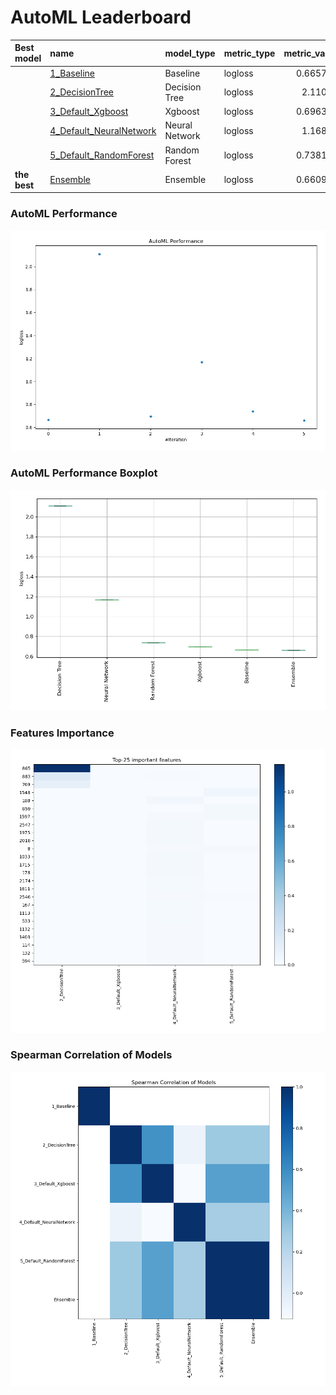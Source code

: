 # AutoML Leaderboard

| Best model   | name                                                         | model_type     | metric_type   |   metric_value |   train_time |
|:-------------|:-------------------------------------------------------------|:---------------|:--------------|---------------:|-------------:|
|              | [1_Baseline](1_Baseline/README.md)                           | Baseline       | logloss       |       0.665754 |         1.55 |
|              | [2_DecisionTree](2_DecisionTree/README.md)                   | Decision Tree  | logloss       |       2.11057  |        17.04 |
|              | [3_Default_Xgboost](3_Default_Xgboost/README.md)             | Xgboost        | logloss       |       0.696345 |       332.57 |
|              | [4_Default_NeuralNetwork](4_Default_NeuralNetwork/README.md) | Neural Network | logloss       |       1.16802  |        19.6  |
|              | [5_Default_RandomForest](5_Default_RandomForest/README.md)   | Random Forest  | logloss       |       0.738147 |        81.64 |
| **the best** | [Ensemble](Ensemble/README.md)                               | Ensemble       | logloss       |       0.660934 |         0.49 |

### AutoML Performance
![AutoML Performance](ldb_performance.png)

### AutoML Performance Boxplot
![AutoML Performance Boxplot](ldb_performance_boxplot.png)

### Features Importance
![features importance across models](features_heatmap.png)



### Spearman Correlation of Models
![models spearman correlation](correlation_heatmap.png)

